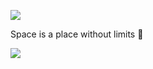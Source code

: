 [![](https://readme-typing-svg.demolab.com?font=Fira+Code&duration=4000&pause=1000&center=true&random=false&width=435&lines=Epic%20Programmer;Arduino%20Lover;Web%20Developer;Counterstrike%20Player;Epic+Gamer)](/)

Space is a place without limits 🚀

[![](https://streak-stats.demolab.com?user=adrian2793&hide_border=true&border_radius=15&hide_total_contributions=true&hide_longest_streak=true)](https://git.io/streak-stats)
